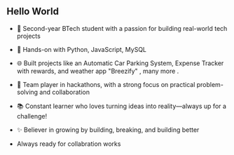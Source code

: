 ## Hello World

- 🚀 Second-year BTech student with a passion for building real-world tech projects

- 🔧 Hands-on with Python, JavaScript, MySQL

- 🌐 Built projects like an Automatic Car Parking System, Expense Tracker with rewards, and weather app "Breezify" , many more .


- 🤝 Team player in hackathons, with a strong focus on practical problem-solving and collaboration
 
- 📚 Constant learner who loves turning ideas into reality—always up for a challenge!

- ✨ Believer in growing by building, breaking, and building better

- Always ready for collabration works


<!--
**JashuGarg/JashuGarg** is a ✨ _special_ ✨ repository because its `README.md` (this file) appears on your GitHub profile.

Here are some ideas to get you started:

- 🔭 I’m currently working on ...
- 🌱 I’m currently learning ...
- 👯 I’m looking to collaborate on ...
- 🤔 I’m looking for help with ...
- 💬 Ask me about ...
- 📫 How to reach me: ...
- 😄 Pronouns: ...
- ⚡ Fun fact: ...
-->
